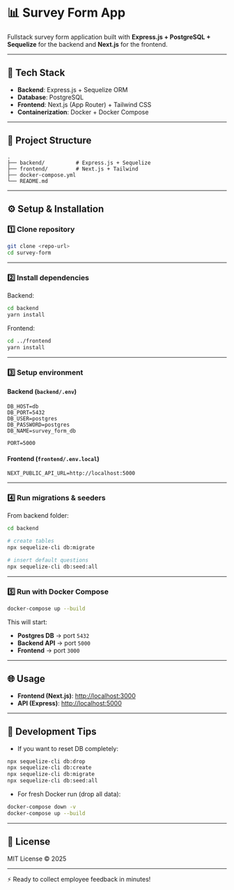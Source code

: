 # 📊 Survey Form App  

Fullstack survey form application built with **Express.js + PostgreSQL + Sequelize** for the backend and **Next.js** for the frontend.  

---

## 🚀 Tech Stack  

- **Backend**: Express.js + Sequelize ORM  
- **Database**: PostgreSQL  
- **Frontend**: Next.js (App Router) + Tailwind CSS  
- **Containerization**: Docker + Docker Compose  

---

## 📂 Project Structure  

```
.
├── backend/          # Express.js + Sequelize
├── frontend/         # Next.js + Tailwind
├── docker-compose.yml
└── README.md
```

---

## ⚙️ Setup & Installation  

### 1️⃣ Clone repository  

```bash
git clone <repo-url>
cd survey-form
```

---

### 2️⃣ Install dependencies  

Backend:  

```bash
cd backend
yarn install
```

Frontend:  

```bash
cd ../frontend
yarn install
```

---

### 3️⃣ Setup environment  

#### Backend (`backend/.env`)  

```env
DB_HOST=db
DB_PORT=5432
DB_USER=postgres
DB_PASSWORD=postgres
DB_NAME=survey_form_db

PORT=5000
```

#### Frontend (`frontend/.env.local`)  

```env
NEXT_PUBLIC_API_URL=http://localhost:5000
```

---

### 4️⃣ Run migrations & seeders  

From backend folder:  

```bash
cd backend

# create tables
npx sequelize-cli db:migrate

# insert default questions
npx sequelize-cli db:seed:all
```

---

### 5️⃣ Run with Docker Compose  

```bash
docker-compose up --build
```

This will start:  
- **Postgres DB** → port `5432`  
- **Backend API** → port `5000`  
- **Frontend** → port `3000`  

---

## 🌐 Usage  

- **Frontend (Next.js)**: [http://localhost:3000](http://localhost:3000)  
- **API (Express)**: [http://localhost:5000](http://localhost:5000)  

---

## 📝 Development Tips  

- If you want to reset DB completely:  

```bash
npx sequelize-cli db:drop
npx sequelize-cli db:create
npx sequelize-cli db:migrate
npx sequelize-cli db:seed:all
```

- For fresh Docker run (drop all data):  

```bash
docker-compose down -v
docker-compose up --build
```

---


## 📜 License  

MIT License © 2025  

---

⚡️ Ready to collect employee feedback in minutes!
